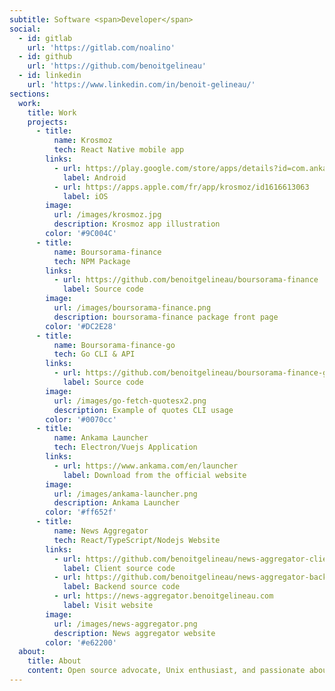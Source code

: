 ```yaml
---
subtitle: Software <span>Developer</span>
social:
  - id: gitlab
    url: 'https://gitlab.com/noalino'
  - id: github
    url: 'https://github.com/benoitgelineau'
  - id: linkedin
    url: 'https://www.linkedin.com/in/benoit-gelineau/'
sections:
  work:
    title: Work
    projects:
      - title:
          name: Krosmoz
          tech: React Native mobile app
        links:
          - url: https://play.google.com/store/apps/details?id=com.ankama.krosmoz
            label: Android
          - url: https://apps.apple.com/fr/app/krosmoz/id1616613063
            label: iOS
        image:
          url: /images/krosmoz.jpg
          description: Krosmoz app illustration
        color: '#9C004C'
      - title:
          name: Boursorama-finance
          tech: NPM Package
        links:
          - url: https://github.com/benoitgelineau/boursorama-finance
            label: Source code
        image:
          url: /images/boursorama-finance.png
          description: boursorama-finance package front page
        color: '#DC2E28'
      - title:
          name: Boursorama-finance-go
          tech: Go CLI & API
        links:
          - url: https://github.com/benoitgelineau/boursorama-finance-go
            label: Source code
        image:
          url: /images/go-fetch-quotesx2.png
          description: Example of quotes CLI usage
        color: '#0070cc'
      - title:
          name: Ankama Launcher
          tech: Electron/Vuejs Application
        links:
          - url: https://www.ankama.com/en/launcher
            label: Download from the official website
        image:
          url: /images/ankama-launcher.png
          description: Ankama Launcher
        color: '#ff652f'
      - title:
          name: News Aggregator
          tech: React/TypeScript/Nodejs Website
        links:
          - url: https://github.com/benoitgelineau/news-aggregator-client
            label: Client source code
          - url: https://github.com/benoitgelineau/news-aggregator-backend-nodejs
            label: Backend source code
          - url: https://news-aggregator.benoitgelineau.com
            label: Visit website
        image:
          url: /images/news-aggregator.png
          description: News aggregator website
        color: '#e62200'
  about:
    title: About
    content: Open source advocate, Unix enthusiast, and passionate about everything related to computer science. I enjoy learning new technology for the sake of knowing how things could be done differently. In my spare time I also enjoy playing drums.
---
```

